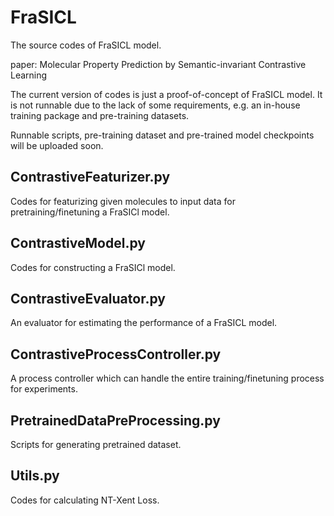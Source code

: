 # FraSICL
The source codes of FraSICL model.

paper: Molecular Property Prediction by Semantic-invariant Contrastive Learning

The current version of codes is just a proof-of-concept of FraSICL model. It is not runnable due to the lack of some requirements, e.g. an in-house training package and pre-training datasets.

Runnable scripts, pre-training dataset and pre-trained model checkpoints will be uploaded soon.

## ContrastiveFeaturizer.py
Codes for featurizing given molecules to input data for pretraining/finetuning a FraSICl model.


## ContrastiveModel.py
Codes for constructing a FraSICl model.

## ContrastiveEvaluator.py
An evaluator for estimating the performance of a FraSICL model.

## ContrastiveProcessController.py
A process controller which can handle the entire training/finetuning process for experiments.

## PretrainedDataPreProcessing.py
Scripts for generating pretrained dataset.

## Utils.py
Codes for calculating NT-Xent Loss.

